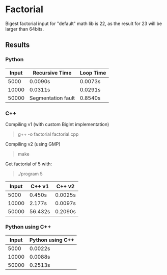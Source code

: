 # Factorial

Bigest factorial input for "default" math lib is 22, as the result for 23 will be larger than 64bits.

## Results

### Python 

| Input | Recursive Time | Loop Time |
| --- | --- | --- |
| 5000 | 0.0090s | 0.0073s |
| 10000 | 0.0311s | 0.0291s |
| 50000 | Segmentation fault | 0.8540s|


### C++

Compiling v1  (with custom BigInt implementation)
> g++ -o factorial factorial.cpp

Compiling v2 (using GMP)
> make

Get factorial of 5 with:
> ./program 5


| Input | C++ v1 | C++ v2 |
| --- | --- | --- |
| 5000 | 0.450s | 0.0025s |
| 10000 | 2.177s | 0.0097s |
| 50000 | 56.432s | 0.2090s |


### Python using C++

| Input | Python using C++ | 
| --- | --- | 
| 5000 | 0.0022s |
| 10000 | 0.0088s | 
| 50000 | 0.2513s |